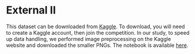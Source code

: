 # External II

This dataset can be downloaded from [Kaggle](https://www.kaggle.com/competitions/siim-covid19-detection). To download, you will need to create a Kaggle account, then join the competition. In our study, to speed up data handling, we performed image preprocessing on the Kaggle website and downloaded the smaller PNGs. The notebook is available [here](https://www.kaggle.com/kawaiikeewee/convert-siim-dicom-to-png).
